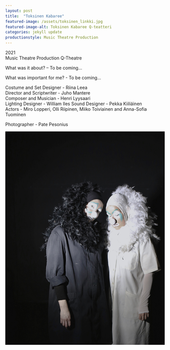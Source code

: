```yaml
---
layout: post
title:  "Toksinen Kabaree"
featured-image: /assets/toksinen_linkki.jpg
featured-image-alt: Toksinen Kabaree Q-teatteri
categories: jekyll update
productionstyle: Music Theatre Production
---
```

  2021  
  Music Theatre Production
  Q-Theatre

<div class="post-text-alone">  
  What was it about? – To be coming... 
<p></p>
  What was important for me? - To be coming...
</div>  
<p></p>

  Costume and Set Designer - Riina Leea  
  Director and Scriptwriter - Juho Mantere  
  Composer and Musician - Henri Lyysaari  
  Lighting Designer - William Iles
  Sound Designer - Pekka Kiiliäinen  
  Actors - Miro Lopperi, Olli Riipinen, Miiko Toiviainen and Anna-Sofia Tuominen

  Photographer - Pate Pesonius


![alt text](/assets/projects/klovnit3.jpg)


